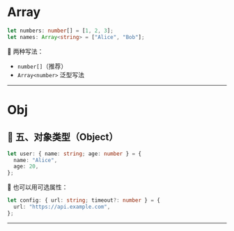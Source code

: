 # Array

```typescript
let numbers: number[] = [1, 2, 3];
let names: Array<string> = ["Alice", "Bob"];
```

📘 两种写法：

- `number[]`（推荐）
- `Array<number>` 泛型写法

---

# Obj

## 🎯 五、对象类型（Object）

```typescript
let user: { name: string; age: number } = {
  name: "Alice",
  age: 20,
};
```

📘 也可以用可选属性：

```typescript
let config: { url: string; timeout?: number } = {
  url: "https://api.example.com",
};
```

---